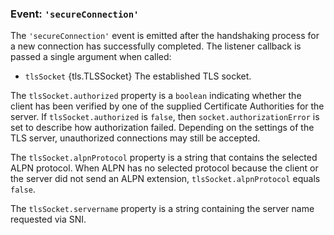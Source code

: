 ### Event: `'secureConnection'`

<!-- YAML
added: v0.3.2
-->

The `'secureConnection'` event is emitted after the handshaking process for a
new connection has successfully completed. The listener callback is passed a
single argument when called:

* `tlsSocket` {tls.TLSSocket} The established TLS socket.

The `tlsSocket.authorized` property is a `boolean` indicating whether the
client has been verified by one of the supplied Certificate Authorities for the
server. If `tlsSocket.authorized` is `false`, then `socket.authorizationError`
is set to describe how authorization failed. Depending on the settings
of the TLS server, unauthorized connections may still be accepted.

The `tlsSocket.alpnProtocol` property is a string that contains the selected
ALPN protocol. When ALPN has no selected protocol because the client or the
server did not send an ALPN extension, `tlsSocket.alpnProtocol` equals `false`.

The `tlsSocket.servername` property is a string containing the server name
requested via SNI.
